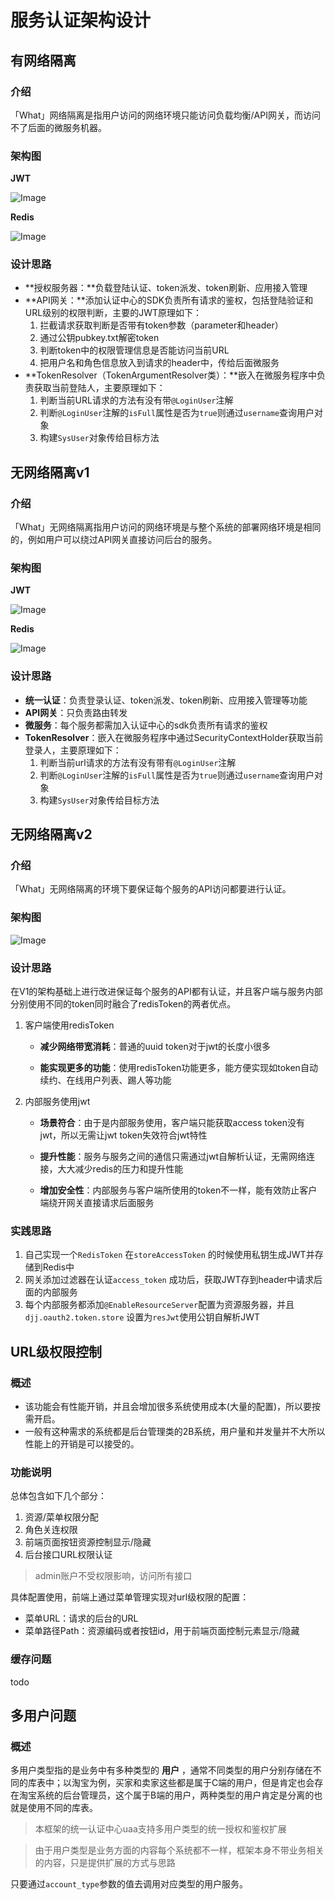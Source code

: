 # 服务认证架构设计

## 有网络隔离

### 介绍

「What」网络隔离是指用户访问的网络环境只能访问负载均衡/API网关，而访问不了后面的微服务机器。

### 架构图

**JWT**

![Image](https://cdn.jsdelivr.net/gh/edgarding77/microservice-platform-doc@latest/image/func/network-jwt.png)

**Redis**

![Image](https://cdn.jsdelivr.net/gh/edgarding77/microservice-platform-doc@latest/image/func/network-redis.png)

### 设计思路

- **授权服务器：**负载登陆认证、token派发、token刷新、应用接入管理
- **API网关：**添加认证中心的SDK负责所有请求的鉴权，包括登陆验证和URL级别的权限判断，主要的JWT原理如下：
  1. 拦截请求获取判断是否带有token参数（parameter和header）
  2. 通过公钥pubkey.txt解密token
  3. 判断token中的权限管理信息是否能访问当前URL
  4. 把用户名和角色信息放入到请求的header中，传给后面微服务
- **TokenResolver（TokenArgumentResolver类）：**嵌入在微服务程序中负责获取当前登陆人，主要原理如下：
  1. 判断当前URL请求的方法有没有带`@LoginUser`注解
  2. 判断`@LoginUser`注解的`isFull`属性是否为`true`则通过`username`查询用户对象
  3. 构建`SysUser`对象传给目标方法

## 无网络隔离v1

### 介绍

「What」无网络隔离指用户访问的网络环境是与整个系统的部署网络环境是相同的，例如用户可以绕过API网关直接访问后台的服务。

### 架构图

**JWT**

![Image](https://cdn.jsdelivr.net/gh/edgarding77/microservice-platform-doc@latest/image/func/network-isolation-jwt.png)

**Redis**

![Image](https://cdn.jsdelivr.net/gh/edgarding77/microservice-platform-doc@latest/image/func/network-isolation-redis.png)

### 设计思路

- **统一认证**：负责登录认证、token派发、token刷新、应用接入管理等功能
- **API网关**：只负责路由转发
- **微服务**：每个服务都需加入认证中心的sdk负责所有请求的鉴权
- **TokenResolver**：嵌入在微服务程序中通过SecurityContextHolder获取当前登录人，主要原理如下：
  1. 判断当前url请求的方法有没有带有`@LoginUser`注解
  2. 判断`@LoginUser`注解的`isFull`属性是否为`true`则通过`username`查询用户对象
  3. 构建`SysUser`对象传给目标方法

## 无网络隔离v2

### 介绍

「What」无网络隔离的环境下要保证每个服务的API访问都要进行认证。

### 架构图

![Image](https://cdn.jsdelivr.net/gh/edgarding77/microservice-platform-doc@latest/image/func/network-isolation2.png)

### 设计思路

在V1的架构基础上进行改进保证每个服务的API都有认证，并且客户端与服务内部分别使用不同的token同时融合了redisToken的两者优点。

1. 客户端使用redisToken

   - **减少网络带宽消耗**：普通的uuid token对于jwt的长度小很多

   - **能实现更多的功能**：使用redisToken功能更多，能方便实现如token自动续约、在线用户列表、踢人等功能

2. 内部服务使用jwt

   - **场景符合**：由于是内部服务使用，客户端只能获取access token没有jwt，所以无需让jwt token失效符合jwt特性

   - **提升性能**：服务与服务之间的通信只需通过jwt自解析认证，无需网络连接，大大减少redis的压力和提升性能

   - **增加安全性**：内部服务与客户端所使用的token不一样，能有效防止客户端绕开网关直接请求后面服务

### 实践思路

1. 自己实现一个`RedisToken` 在`storeAccessToken` 的时候使用私钥生成JWT并存储到Redis中
2. 网关添加过滤器在认证`access_token` 成功后，获取JWT存到header中请求后面的内部服务
3. 每个内部服务都添加`@EnableResourceServer`配置为资源服务器，并且`djj.oauth2.token.store` 设置为`resJwt`使用公钥自解析JWT

## URL级权限控制

### 概述

- 该功能会有性能开销，并且会增加很多系统使用成本(大量的配置)，所以要按需开启。
- 一般有这种需求的系统都是后台管理类的2B系统，用户量和并发量并不大所以性能上的开销是可以接受的。

### 功能说明

总体包含如下几个部分：

1. 资源/菜单权限分配
2. 角色关连权限
3. 前端页面按钮资源控制显示/隐藏
4. 后台接口URL权限认证

> admin账户不受权限影响，访问所有接口

具体配置使用，前端上通过菜单管理实现对url级权限的配置：

- 菜单URL：请求的后台的URL
- 菜单路径Path：资源编码或者按钮id，用于前端页面控制元素显示/隐藏

### 缓存问题

todo

## 多用户问题

### 概述

多用户类型指的是业务中有多种类型的 **用户** ，通常不同类型的用户分别存储在不同的库表中；以淘宝为例，买家和卖家这些都是属于C端的用户，但是肯定也会存在淘宝系统的后台管理员，这个属于B端的用户，两种类型的用户肯定是分离的也就是使用不同的库表。

> 本框架的统一认证中心uaa支持多用户类型的统一授权和鉴权扩展

> 由于用户类型是业务方面的内容每个系统都不一样，框架本身不带业务相关的内容，只是提供扩展的方式与思路

只要通过`account_type`参数的值去调用对应类型的用户服务。